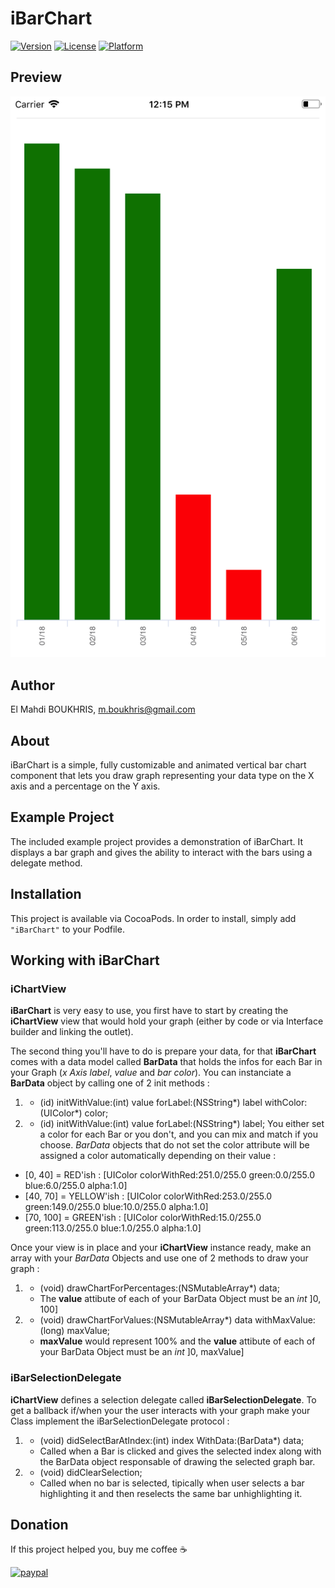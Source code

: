 # iBarChart
[![Version](https://img.shields.io/cocoapods/v/iBarChart.svg?style=flat)](http://cocoapods.org/pods/iBarChart)
[![License](https://img.shields.io/cocoapods/l/iBarChart.svg?style=flat)](http://cocoapods.org/pods/iBarChart)
[![Platform](https://img.shields.io/cocoapods/p/iBarChart.svg?style=flat)](http://cocoapods.org/pods/iBarChart)

## Preview
![Alt text](example-app-preview.png?raw=true "")

## Author
El Mahdi BOUKHRIS, m.boukhris@gmail.com

## About
iBarChart is a simple, fully customizable and animated vertical bar chart component that lets you draw graph representing your data type on the X axis and a percentage on the Y axis.

## Example Project
The included example project provides a demonstration of iBarChart. It displays a bar graph and gives the ability to interact with the bars using a delegate method.

## Installation
This project is available via CocoaPods. In order to install, simply add `"iBarChart"` to your Podfile. 

## Working with iBarChart

### iChartView
**iBarChart** is very easy to use, you first have to start by creating the **iChartView** view that would hold your graph (either by code or via Interface builder and linking the outlet). 

The second thing you'll have to do is prepare your data, for that **iBarChart** comes with a data model called **BarData** that holds the infos for each Bar in your Graph (*x Axis label*, *value* and *bar color*). You can instanciate a **BarData** object by calling one of 2 init methods :
1. - (id) initWithValue:(int) value forLabel:(NSString*) label withColor:(UIColor*) color;
2. - (id) initWithValue:(int) value forLabel:(NSString*) label;
You either set a color for each Bar or you don't, and you can mix and match if you choose. *BarData* objects that do not set the color attribute will be assigned a color automatically depending on their value :
* [0, 40]             = RED'ish : [UIColor colorWithRed:251.0/255.0 green:0.0/255.0 blue:6.0/255.0 alpha:1.0]
* [40, 70]           = YELLOW'ish : [UIColor colorWithRed:253.0/255.0 green:149.0/255.0 blue:10.0/255.0 alpha:1.0]
* [70, 100]         = GREEN'ish : [UIColor colorWithRed:15.0/255.0 green:113.0/255.0 blue:1.0/255.0 alpha:1.0]

Once your view is in place and your **iChartView** instance ready, make an array with your *BarData* Objects and use one of 2 methods to draw your graph :

1. - (void) drawChartForPercentages:(NSMutableArray*) data;
    * The **value** attibute of each of your BarData Object must be an *int* ]0, 100]
2. - (void) drawChartForValues:(NSMutableArray*) data withMaxValue:(long) maxValue;
    * **maxValue** would represent 100% and the **value** attibute of each of your BarData Object must be an *int* ]0, maxValue]
    
### iBarSelectionDelegate
**iChartView** defines a selection delegate called **iBarSelectionDelegate**. 
To get a ballback if/when your the user interacts with your graph make your Class implement the iBarSelectionDelegate protocol :

1. - (void) didSelectBarAtIndex:(int) index WithData:(BarData*) data;
    * Called when a Bar is clicked and gives the selected index along with the BarData object responsable of drawing the selected graph bar. 
2. - (void) didClearSelection;
    * Called when no bar is selected, tipically when user selects a bar highlighting it and then reselects the same bar unhighlighting it.

## Donation
If this project helped you, buy me coffee :coffee:

[![paypal](https://www.paypalobjects.com/en_US/i/btn/btn_donateCC_LG.gif)](https://paypal.me/BEMahdi)
